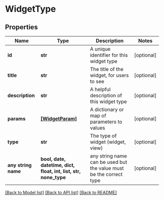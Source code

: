 # WidgetType


## Properties
Name | Type | Description | Notes
------------ | ------------- | ------------- | -------------
**id** | **str** | A unique identifier for this widget type | [optional] 
**title** | **str** | The title of the widget, for users to see | [optional] 
**description** | **str** | A helpful description of this widget type | [optional] 
**params** | [**[WidgetParam]**](WidgetParam.md) | A dictionary or map of parameters to values | [optional] 
**type** | **str** | The type of widget (widget, view) | [optional] 
**any string name** | **bool, date, datetime, dict, float, int, list, str, none_type** | any string name can be used but the value must be the correct type | [optional]

[[Back to Model list]](../README.md#documentation-for-models) [[Back to API list]](../README.md#documentation-for-api-endpoints) [[Back to README]](../README.md)


